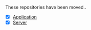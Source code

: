 These repositories have been moved..

- [x] [Application](https://github.com/gwdawson/CGV2A)
- [x] [Server](https://github.com/gwdawson/CGV2S)
